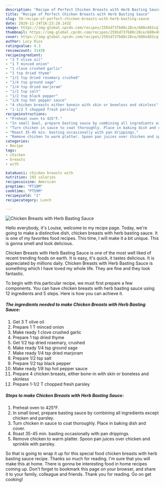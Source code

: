 ```yaml
---
description: "Recipe of Perfect Chicken Breasts with Herb Basting Sauce"
title: "Recipe of Perfect Chicken Breasts with Herb Basting Sauce"
slug: 59-recipe-of-perfect-chicken-breasts-with-herb-basting-sauce
date: 2020-11-24T16:23:29.143Z
image: https://img-global.cpcdn.com/recipes/2591d737b88c28ce/680x482cq70/chicken-breasts-with-herb-basting-sauce-recipe-main-photo.jpg
thumbnail: https://img-global.cpcdn.com/recipes/2591d737b88c28ce/680x482cq70/chicken-breasts-with-herb-basting-sauce-recipe-main-photo.jpg
cover: https://img-global.cpcdn.com/recipes/2591d737b88c28ce/680x482cq70/chicken-breasts-with-herb-basting-sauce-recipe-main-photo.jpg
author: Lucy Rios
ratingvalue: 4.3
reviewcount: 31430
recipeingredient:
- "3 T olive oil"
- "1 T minced onion"
- "1 clove crushed garlic"
- "1 tsp dried thyme"
- "1/2 tsp dried rosemary crushed"
- "1/4 tsp ground sage"
- "1/4 tsp dried marjoram"
- "1/2 tsp salt"
- "1/2 tsp black pepper"
- "1/8 tsp hot pepper sauce"
- "4 chicken breasts either bonein with skin or boneless and skinless"
- "1-1/2 T chopped fresh parsley"
recipeinstructions:
- "Preheat oven to 425°F."
- "In small bowl, prepare basting sauce by combining all ingredients except chicken and parsley."
- "Turn chicken in sauce to coat thoroughly. Place in baking dish and cover."
- "Roast 35-45 min. basting occasionally with pan drippings."
- "Remove chicken to warm platter. Spoon pan juices over chicken and sprinkle with parsley."
categories:
- Recipe
tags:
- chicken
- breasts
- with

katakunci: chicken breasts with 
nutrition: 193 calories
recipecuisine: American
preptime: "PT18M"
cooktime: "PT59M"
recipeyield: "1"
recipecategory: Lunch

---
```



![Chicken Breasts with Herb Basting Sauce](https://img-global.cpcdn.com/recipes/2591d737b88c28ce/680x482cq70/chicken-breasts-with-herb-basting-sauce-recipe-main-photo.jpg)

Hello everybody, it's Louise, welcome to my recipe page. Today, we're going to make a distinctive dish, chicken breasts with herb basting sauce. It is one of my favorites food recipes. This time, I will make it a bit unique. This is gonna smell and look delicious.



Chicken Breasts with Herb Basting Sauce is one of the most well liked of recent trending foods on earth. It is easy, it's quick, it tastes delicious. It is appreciated by millions daily. Chicken Breasts with Herb Basting Sauce is something which I have loved my whole life. They are fine and they look fantastic.


To begin with this particular recipe, we must first prepare a few components. You can have chicken breasts with herb basting sauce using 12 ingredients and 5 steps. Here is how you can achieve it.

<!--inarticleads1-->

##### The ingredients needed to make Chicken Breasts with Herb Basting Sauce:

1. Get 3 T olive oil
1. Prepare 1 T minced onion
1. Make ready 1 clove crushed garlic
1. Prepare 1 tsp dried thyme
1. Get 1/2 tsp dried rosemary, crushed
1. Make ready 1/4 tsp ground sage
1. Make ready 1/4 tsp dried marjoram
1. Prepare 1/2 tsp salt
1. Prepare 1/2 tsp black pepper
1. Make ready 1/8 tsp hot pepper sauce
1. Prepare 4 chicken breasts, either bone-in with skin or boneless and skinless
1. Prepare 1-1/2 T chopped fresh parsley




<!--inarticleads2-->

##### Steps to make Chicken Breasts with Herb Basting Sauce:

1. Preheat oven to 425°F.
1. In small bowl, prepare basting sauce by combining all ingredients except chicken and parsley.
1. Turn chicken in sauce to coat thoroughly. Place in baking dish and cover.
1. Roast 35-45 min. basting occasionally with pan drippings.
1. Remove chicken to warm platter. Spoon pan juices over chicken and sprinkle with parsley.




So that is going to wrap it up for this special food chicken breasts with herb basting sauce recipe. Thanks so much for reading. I'm sure that you will make this at home. There is gonna be interesting food in home recipes coming up. Don't forget to bookmark this page on your browser, and share it to your family, colleague and friends. Thank you for reading. Go on get cooking!

